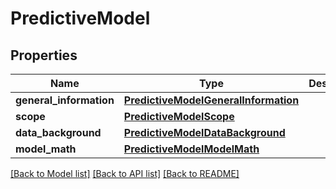 # PredictiveModel

## Properties
Name | Type | Description | Notes
------------ | ------------- | ------------- | -------------
**general_information** | [**PredictiveModelGeneralInformation**](PredictiveModelGeneralInformation.md) |  | [optional] 
**scope** | [**PredictiveModelScope**](PredictiveModelScope.md) |  | [optional] 
**data_background** | [**PredictiveModelDataBackground**](PredictiveModelDataBackground.md) |  | [optional] 
**model_math** | [**PredictiveModelModelMath**](PredictiveModelModelMath.md) |  | [optional] 

[[Back to Model list]](../README.md#documentation-for-models) [[Back to API list]](../README.md#documentation-for-api-endpoints) [[Back to README]](../README.md)

